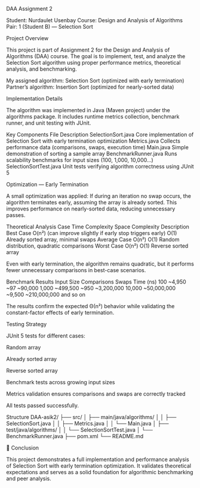  DAA Assignment 2

Student: Nurdaulet Usenbay
Course: Design and Analysis of Algorithms
Pair: 1 (Student B) — Selection Sort

 Project Overview

This project is part of Assignment 2 for the Design and Analysis of Algorithms (DAA) course.
The goal is to implement, test, and analyze the Selection Sort algorithm using proper performance metrics, theoretical analysis, and benchmarking.

My assigned algorithm: Selection Sort (optimized with early termination)
Partner’s algorithm: Insertion Sort (optimized for nearly-sorted data)

 Implementation Details

The algorithm was implemented in Java (Maven project) under the algorithms package.
It includes runtime metrics collection, benchmark runner, and unit testing with JUnit.

Key Components
File	Description
SelectionSort.java	Core implementation of Selection Sort with early termination optimization
Metrics.java	Collects performance data (comparisons, swaps, execution time)
Main.java	Simple demonstration of sorting a sample array
BenchmarkRunner.java	Runs scalability benchmarks for input sizes (100, 1,000, 10,000...)
SelectionSortTest.java	Unit tests verifying algorithm correctness using JUnit 5

Optimization — Early Termination

A small optimization was applied:
If during an iteration no swap occurs, the algorithm terminates early, assuming the array is already sorted.
This improves performance on nearly-sorted data, reducing unnecessary passes.

 Theoretical Analysis
Case	Time Complexity	Space Complexity	Description
Best Case	O(n²) (can improve slightly if early stop triggers early)	O(1)	Already sorted array, minimal swaps
Average Case	O(n²)	O(1)	Random distribution, quadratic comparisons
Worst Case	O(n²)	O(1)	Reverse sorted array

Even with early termination, the algorithm remains quadratic, but it performs fewer unnecessary comparisons in best-case scenarios.

Benchmark Results
Input Size	Comparisons	Swaps	Time (ns)
100	~4,950	~97	~90,000
1,000	~499,500	~950	~3,200,000
10,000	~50,000,000	~9,500	~210,000,000
and so on

The results confirm the expected Θ(n²) behavior while validating the constant-factor effects of early termination.

Testing Strategy

JUnit 5 tests for different cases:

Random array

Already sorted array

Reverse sorted array

Benchmark tests across growing input sizes

Metrics validation ensures comparisons and swaps are correctly tracked

All tests passed successfully.


Structure
DAA-asik2/
├── src/
│   ├── main/java/algorithms/
│   │   ├── SelectionSort.java
│   │   ├── Metrics.java
│   │   └── Main.java
│   ├── test/java/algorithms/
│   │   └── SelectionSortTest.java
│   └── BenchmarkRunner.java
├── pom.xml
└── README.md

🧠 Conclusion

This project demonstrates a full implementation and performance analysis of Selection Sort with early termination optimization.
It validates theoretical expectations and serves as a solid foundation for algorithmic benchmarking and peer analysis.
